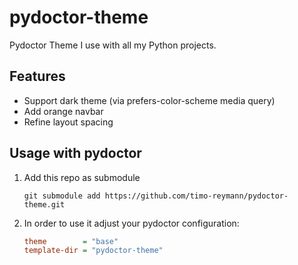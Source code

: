 pydoctor-theme
===

Pydoctor Theme I use with all my Python projects.

## Features

- Support dark theme (via prefers-color-scheme media query)
- Add orange navbar
- Refine layout spacing

## Usage with pydoctor

1. Add this repo as submodule
   ```
   git submodule add https://github.com/timo-reymann/pydoctor-theme.git
   ```
2. In order to use it adjust your pydoctor configuration:
    ```ini
    theme        = "base"
    template-dir = "pydoctor-theme"
    ```

